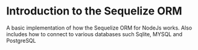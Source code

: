 # Introduction to the Sequelize ORM 
A basic implementation of how the Sequelize ORM for NodeJs works.
Also includes how to connect to various databases such Sqlite, MYSQL and PostgreSQL
